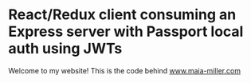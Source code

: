 # React/Redux client consuming an Express server with Passport local auth using JWTs

Welcome to my website! This is the code behind www.maia-miller.com
